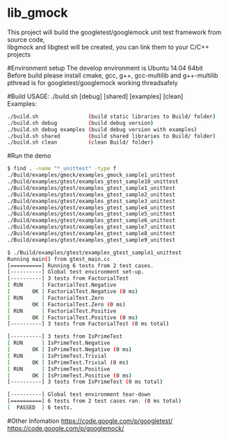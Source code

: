 # lib_gmock 
This project will build the googletest/googlemock unit test framework from source code,  
libgmock and libgtest will be created, you can link them to your C/C++  projects  

#Environment setup
The develop environment is Ubuntu 14.04 64bit  
Before build please install cmake, gcc, g++, gcc-multilib and g++-multilib  
pthread is for googletest/googlemock working threadsafely  

#Build
USAGE: ./build.sh [debug] [shared] [examples] [clean]  
Examples:  
```sh
./build.sh                (build static libraries to Build/ folder)
./build.sh debug          (build debug version)
./build.sh debug examples (build debug version with examples)
./build.sh shared         (build shared libraries to Build/ folder)
./build.sh clean          (clean Build/ folder)
```

#Run the demo
```sh
$ find . -name "*_unittest" -type f
./Build/examples/gmock/examples_gmock_sample1_unittest
./Build/examples/gtest/examples_gtest_sample10_unittest
./Build/examples/gtest/examples_gtest_sample1_unittest
./Build/examples/gtest/examples_gtest_sample2_unittest
./Build/examples/gtest/examples_gtest_sample3_unittest
./Build/examples/gtest/examples_gtest_sample4_unittest
./Build/examples/gtest/examples_gtest_sample5_unittest
./Build/examples/gtest/examples_gtest_sample6_unittest
./Build/examples/gtest/examples_gtest_sample7_unittest
./Build/examples/gtest/examples_gtest_sample8_unittest
./Build/examples/gtest/examples_gtest_sample9_unittest

$ ./Build/examples/gtest/examples_gtest_sample1_unittest
Running main() from gtest_main.cc
[==========] Running 6 tests from 2 test cases.
[----------] Global test environment set-up.
[----------] 3 tests from FactorialTest
[ RUN      ] FactorialTest.Negative
[       OK ] FactorialTest.Negative (0 ms)
[ RUN      ] FactorialTest.Zero
[       OK ] FactorialTest.Zero (0 ms)
[ RUN      ] FactorialTest.Positive
[       OK ] FactorialTest.Positive (0 ms)
[----------] 3 tests from FactorialTest (0 ms total)

[----------] 3 tests from IsPrimeTest
[ RUN      ] IsPrimeTest.Negative
[       OK ] IsPrimeTest.Negative (0 ms)
[ RUN      ] IsPrimeTest.Trivial
[       OK ] IsPrimeTest.Trivial (0 ms)
[ RUN      ] IsPrimeTest.Positive
[       OK ] IsPrimeTest.Positive (0 ms)
[----------] 3 tests from IsPrimeTest (0 ms total)

[----------] Global test environment tear-down
[==========] 6 tests from 2 test cases ran. (0 ms total)
[  PASSED  ] 6 tests.
```

#Other Infomation
  https://code.google.com/p/googletest/  
  https://code.google.com/p/googlemock/  

